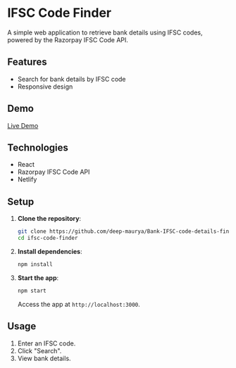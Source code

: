 # IFSC Code Finder

A simple web application to retrieve bank details using IFSC codes, powered by the Razorpay IFSC Code API.

## Features

- Search for bank details by IFSC code
- Responsive design

## Demo

[Live Demo](https://bright-mooncake-483549.netlify.app/)

## Technologies

- React
- Razorpay IFSC Code API
- Netlify

## Setup

1. **Clone the repository**:
    ```sh
    git clone https://github.com/deep-maurya/Bank-IFSC-code-details-finder.git
    cd ifsc-code-finder
    ```

2. **Install dependencies**:
    ```sh
    npm install
    ```

3. **Start the app**:
    ```sh
    npm start
    ```

    Access the app at `http://localhost:3000`.

## Usage

1. Enter an IFSC code.
2. Click "Search".
3. View bank details.
